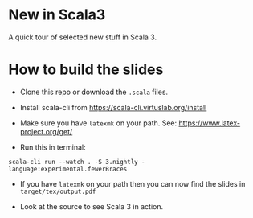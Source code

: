 # New in Scala3

A quick tour of selected new stuff in Scala 3.

# How to build the slides

* Clone this repo or download the `.scala` files.

* Install scala-cli from https://scala-cli.virtuslab.org/install

* Make sure you have `latexmk` on your path. See: https://www.latex-project.org/get/

* Run this in terminal:
```
scala-cli run --watch . -S 3.nightly -language:experimental.fewerBraces  
```

* If you have `latexmk` on your path then you can now find the slides in `target/tex/output.pdf`

* Look at the source to see Scala 3 in action.


